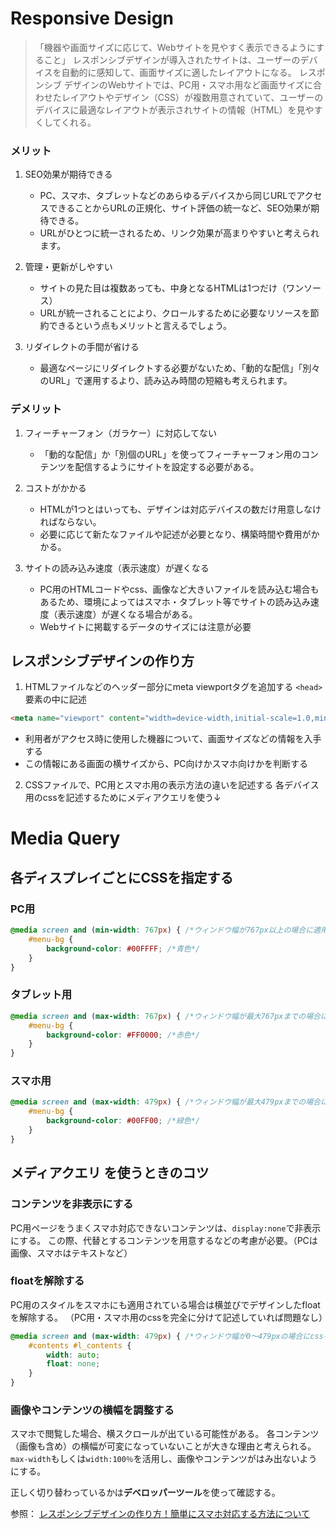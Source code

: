 # Responsive Design
> 「機器や画面サイズに応じて、Webサイトを見やすく表示できるようにすること」
> レスポンシブデザインが導入されたサイトは、ユーザーのデバイスを自動的に感知して、画面サイズに適したレイアウトになる。
> レスポンシブ デザインのWebサイトでは、PC用・スマホ用など画面サイズに合わせたレイアウトやデザイン（CSS）が複数用意されていて、ユーザーのデバイスに最適なレイアウトが表示されサイトの情報（HTML）を見やすくしてくれる。

### メリット
1. SEO効果が期待できる
    - PC、スマホ、タブレットなどのあらゆるデバイスから同じURLでアクセスできることからURLの正規化、サイト評価の統一など、SEO効果が期待できる。
    - URLがひとつに統一されるため、リンク効果が高まりやすいと考えられます。

2. 管理・更新がしやすい
    - サイトの見た目は複数あっても、中身となるHTMLは1つだけ（ワンソース）
    - URLが統一されることにより、クロールするために必要なリソースを節約できるという点もメリットと言えるでしょう。

3. リダイレクトの手間が省ける
    - 最適なページにリダイレクトする必要がないため、「動的な配信」「別々のURL」で運用するより、読み込み時間の短縮も考えられます。


### デメリット
1. フィーチャーフォン（ガラケー）に対応してない
    - 「動的な配信」か「別個のURL」を使ってフィーチャーフォン用のコンテンツを配信するようにサイトを設定する必要がある。

2. コストがかかる
    - HTMLが1つとはいっても、デザインは対応デバイスの数だけ用意しなければならない。
    - 必要に応じて新たなファイルや記述が必要となり、構築時間や費用がかかる。

3. サイトの読み込み速度（表示速度）が遅くなる
    - PC用のHTMLコードやcss、画像など大きいファイルを読み込む場合もあるため、環境によってはスマホ・タブレット等でサイトの読み込み速度（表示速度）が遅くなる場合がある。
    - Webサイトに掲載するデータのサイズには注意が必要


## レスポンシブデザインの作り方
1. HTMLファイルなどのヘッダー部分にmeta viewportタグを追加する
`<head>`要素の中に記述
```HTML
<meta name="viewport" content="width=device-width,initial-scale=1.0,minimum-scale=1.0">
```
- 利用者がアクセス時に使用した機器について、画面サイズなどの情報を入手する
- この情報にある画面の横サイズから、PC向けかスマホ向けかを判断する

2. CSSファイルで、PC用とスマホ用の表示方法の違いを記述する
各デバイス用のcssを記述するためにメディアクエリを使う↓

# Media Query

## 各ディスプレイごとにCSSを指定する
### PC用
```css
@media screen and (min-width: 767px) { /*ウィンドウ幅が767px以上の場合に適用*/
    #menu-bg {
        background-color: #00FFFF; /*青色*/
    }
}
```

### タブレット用
```css
@media screen and (max-width: 767px) { /*ウィンドウ幅が最大767pxまでの場合に適用*/
    #menu-bg {
        background-color: #FF0000; /*赤色*/
    }
}
```

### スマホ用
```css
@media screen and (max-width: 479px) { /*ウィンドウ幅が最大479pxまでの場合に適用*/
    #menu-bg {
        background-color: #00FF00; /*緑色*/
    }
}
```

## メディアクエリ を使うときのコツ

### コンテンツを非表示にする
PC用ページをうまくスマホ対応できないコンテンツは、`display:none`で非表示にする。
この際、代替とするコンテンツを用意するなどの考慮が必要。（PCは画像、スマホはテキストなど）

### floatを解除する
PC用のスタイルをスマホにも適用されている場合は横並びでデザインしたfloatを解除する。
（PC用・スマホ用のcssを完全に分けて記述していれば問題なし）
```css
@media screen and (max-width: 479px) { /*ウィンドウ幅が0～479pxの場合にcssを適用*/
    #contents #l_contents {
        width: auto;
        float: none;
    }
}
```

### 画像やコンテンツの横幅を調整する
スマホで閲覧した場合、横スクロールが出ている可能性がある。
各コンテンツ（画像も含め）の横幅が可変になっていないことが大きな理由と考えられる。
`max-width`もしくは`width:100％`を活用し、画像やコンテンツがはみ出ないようにする。

正しく切り替わっているかは**デベロッパーツール**を使って確認する。

参照：
[レスポンシブデザインの作り方！簡単にスマホ対応する方法について](https://seolaboratory.jp/89410/)